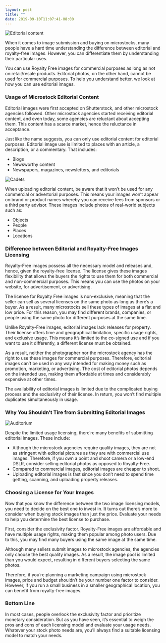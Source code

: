 ```yaml
---
layout: post
title: ""
date: 2019-09-10T11:07:41-08:00
---
```


<p>
  <img alt="Editorial content" src="{{site.url}}/images/posts/editorial-content/actress-adult-attractive-276046.jpg" class="small-12 large-12" />
</p>

When it comes to image submission and buying on microstocks, many people have a hard time understanding the difference between editorial and royalty-free images. However, you can differentiate them by understanding their particular uses.

You can use Royalty Free images for commercial purposes as long as not on retail/resale products. Editorial photos, on the other hand, cannot be used for commercial purposes. To help you understand better, we look at how you can use editorial images.

### Usage of Microstock Editorial Content

Editorial images were first accepted on Shutterstock, and other microstock agencies followed. Other microstock agencies started receiving editorial content, and even today, some agencies are reluctant about accepting them. This content has a scarce market, hence the reluctance in acceptance.

Just like the name suggests, you can only use editorial content for editorial purposes. Editorial image use is limited to places with an article, a description, or a commentary. That includes:

- Blogs
- Newsworthy content
- Newspapers, magazines, newsletters, and editorials

<p>
  <img alt="Cadets" src="{{site.url}}/images/posts/editorial-content/air-force-army-cadets-270024.jpg" class="small-12 large-12" />
</p>

When uploading editorial content, be aware that it won’t be used for any commercial or advertorial purposes. This means your images won’t appear on brand or product names whereby you can receive fees from sponsors or a third party advisor. These images include photos of real-world subjects such as:

- Objects
- People
- Places
- Locations

### Difference between Editorial and Royalty-Free Images Licensing

Royalty-Free images possess all the necessary model and releases and, hence, given the royalty-free license. The license gives these images flexibility that allows the buyers the rights to use them for both commercial and non-commercial purposes. This means you can use the photos on your website, for advertisement, or advertising.

The license for Royalty Free images is non-exclusive, meaning that the seller can sell as several licenses on the same photo as long as there’s a buyer. As a result, many microstocks sell these types of images at a flat and low price. For this reason, you may find different brands, companies, or people using the same photo for different purposes at the same time.

Unlike Royalty-Free images, editorial images lack releases for property. Their license offers time and geographical limitation, specific usage rights, and exclusive usage. This means it’s limited to the co-signed use and if you want to use it differently, a different license must be obtained.

As a result, neither the photographer nor the microstock agency has the right to use these images for commercial purposes. Therefore, editorial images can’t be used in any way intended for making money such as promotion, marketing, or advertising. The cost of editorial photos depends on the intended use, making them affordable at times and considerably expensive at other times.

The availability of editorial images is limited due to the complicated buying process and the exclusivity of their license. In return, you won’t find multiple duplicates simultaneously in usage.

### Why You Shouldn’t Tire from Submitting Editorial Images

<p>
  <img alt="Auditorium" src="{{site.url}}/images/posts/editorial-content/audience-auditorium-chairs-1709003.jpg" class="small-12 large-12" />
</p>

Despite the limited usage licensing, there’re many benefits of submitting editorial images. These include:

- Although the microstock agencies require quality images, they are not as stringent with editorial pictures as they are with commercial use images. Therefore, if you own a point and shoot camera or a low-end DSLR, consider selling editorial photos as opposed to Royalty-Free.
- Compared to commercial images, editorial images are cheaper to shoot.
- Uploading editorial images is fast since you don’t need to spend time getting, scanning, and uploading property releases.

### Choosing a License for Your Images

Now that you know the difference between the two image licensing models, you need to decide on the best one to invest in. It turns out there’s more to consider when buying stock images than just the price. Evaluate your needs to help you determine the best license to purchase.

First, consider the exclusivity factor. Royalty-Free images are affordable and have multiple usage rights, making them popular among photo users. Due to this, you may find many buyers using the same image at the same time.

Although many sellers submit images to microstock agencies, the agencies only choose the best quality images. As a result, the image pool is limited than you would expect, resulting in different buyers selecting the same photos.

Therefore, if you’re planning a marketing campaign using microstock images, price and budget shouldn’t be your number one factor to consider. However, if you run a small business in a smaller geographical location, you can benefit from royalty-free images.

### Bottom Line

In most cases, people overlook the exclusivity factor and prioritize monetary consideration. But as you have seen, it’s essential to weigh the pros and cons of each licensing model and evaluate your usage needs. Whatever your stock photo needs are, you’ll always find a suitable licensing model to match your needs.

